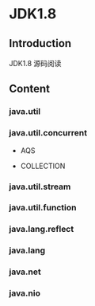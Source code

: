 # JDK1.8

## Introduction
JDK1.8 源码阅读

## Content

### java.util

### java.util.concurrent
- AQS

- COLLECTION


### java.util.stream
### java.util.function
### java.lang.reflect
### java.lang
### java.net
### java.nio
